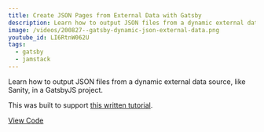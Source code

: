 ```yaml
---
title: Create JSON Pages from External Data with Gatsby
description: Learn how to output JSON files from a dynamic external data source, like Sanity, in a GatsbyJS project.
image: /videos/200827--gatsby-dynamic-json-external-data.png
youtube_id: LI6RtnW062U
tags:
  - gatsby
  - jamstack
---
```


Learn how to output JSON files from a dynamic external data source, like Sanity, in a GatsbyJS project.

This was built to support [this written tutorial](/posts/programmatically-create-json-pages-gatsby).

[View Code](https://github.com/seancdavis/gatsby-json-pages-external-data)
